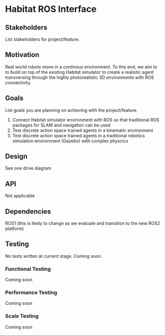 # Habitat ROS Interface

## Stakeholders

List stakeholders for project/feature.

## Motivation
Real world robots move in a continous environment. To this end, we aim to to build on top of the existing Habitat simulator to create a realistic agent transversing through the highly photorealistic 3D environments with ROS connectivity.

## Goals

List goals you are planning on achieving with the project/feature.

1. Connect Habitat simulator environment with ROS so that traditional ROS packages for SLAM and navigation can be used​
2. Test discrete action space trained agents in a kinematic environment​
3. Test discrete action space trained agents in a traditional robotics simulation environment (Gazebo) with complex physcics 

## Design

See one drive diagram

## API

Not applicable

## Dependencies

ROS1 (this is likely to change as we evaluate and transition to the new ROS2 platform)

## Testing

No tests written at current stage. Coming soon.

### Functional Testing

Coming soon

### Performance Testing

Coming soon

### Scale Testing

Coming soon

